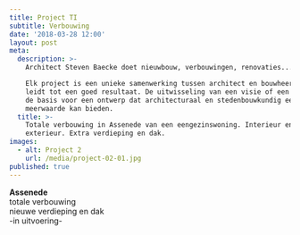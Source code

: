 ```yaml
---
title: Project TI
subtitle: Verbouwing
date: '2018-03-28 12:00'
layout: post
meta:
  description: >-
    Architect Steven Baecke doet nieuwbouw, verbouwingen, renovaties...

    Elk project is een unieke samenwerking tussen architect en bouwheer, dat
    leidt tot een goed resultaat. De uitwisseling van een visie of een idee is
    de basis voor een ontwerp dat architecturaal en stedenbouwkundig een
    meerwaarde kan bieden. 
  title: >-
    Totale verbouwing in Assenede van een eengezinswoning. Interieur en
    exterieur. Extra verdieping en dak.
images:
  - alt: Project 2
    url: /media/project-02-01.jpg
published: true
---
```

**Assenede**\
totale verbouwing\
nieuwe verdieping en dak\
-in uitvoering-
